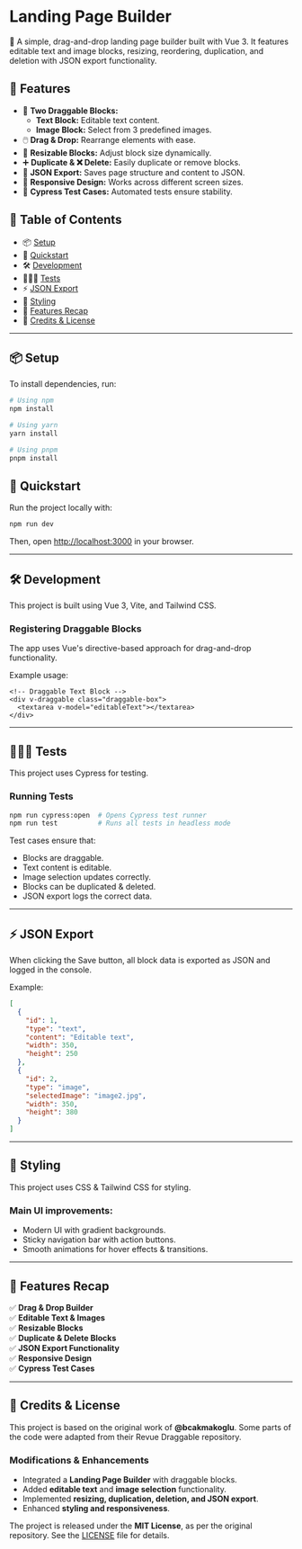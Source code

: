 # Landing Page Builder

🚀 A simple, drag-and-drop landing page builder built with Vue 3.
It features editable text and image blocks, resizing, reordering, duplication, and deletion with JSON export functionality.

## 📌 Features

- 🔲 **Two Draggable Blocks:**
  - **Text Block:** Editable text content.
  - **Image Block:** Select from 3 predefined images.
- 🖱️ **Drag & Drop:** Rearrange elements with ease.
- 📏 **Resizable Blocks:** Adjust block size dynamically.
- ➕ **Duplicate & ❌ Delete:** Easily duplicate or remove blocks.
- 💾 **JSON Export:** Saves page structure and content to JSON.
- 📱 **Responsive Design:** Works across different screen sizes.
- 🧪 **Cypress Test Cases:** Automated tests ensure stability.

## 📖 Table of Contents

- 📦 [Setup](#setup)
- 🚀 [Quickstart](#quickstart)
- 🛠 [Development](#development)
- 🕵🏻‍♂️ [Tests](#tests)
- ⚡ [JSON Export](#json-export)
- 🎨 [Styling](#styling)
- 📌 [Features Recap](#features-recap)
- 📜 [Credits & License](#credits--license)

---

## 📦 Setup

To install dependencies, run:

```sh
# Using npm
npm install

# Using yarn
yarn install

# Using pnpm
pnpm install
```

## 🚀 Quickstart

Run the project locally with:

```sh
npm run dev
```

Then, open [http://localhost:3000](http://localhost:3000) in your browser.

---

## 🛠 Development

This project is built using Vue 3, Vite, and Tailwind CSS.

### Registering Draggable Blocks

The app uses Vue's directive-based approach for drag-and-drop functionality.

Example usage:

```vue
<!-- Draggable Text Block -->
<div v-draggable class="draggable-box">
  <textarea v-model="editableText"></textarea>
</div>
```

---

## 🕵🏻‍♂️ Tests

This project uses Cypress for testing.

### Running Tests

```sh
npm run cypress:open  # Opens Cypress test runner
npm run test          # Runs all tests in headless mode
```

Test cases ensure that:

- Blocks are draggable.
- Text content is editable.
- Image selection updates correctly.
- Blocks can be duplicated & deleted.
- JSON export logs the correct data.

---

## ⚡ JSON Export

When clicking the Save button, all block data is exported as JSON and logged in the console.

Example:

```json
[
  {
    "id": 1,
    "type": "text",
    "content": "Editable text",
    "width": 350,
    "height": 250
  },
  {
    "id": 2,
    "type": "image",
    "selectedImage": "image2.jpg",
    "width": 350,
    "height": 380
  }
]
```

---

## 🎨 Styling

This project uses CSS & Tailwind CSS for styling.

### Main UI improvements:

- Modern UI with gradient backgrounds.
- Sticky navigation bar with action buttons.
- Smooth animations for hover effects & transitions.


---

## 📌 Features Recap

✅ **Drag & Drop Builder**  
✅ **Editable Text & Images**  
✅ **Resizable Blocks**  
✅ **Duplicate & Delete Blocks**  
✅ **JSON Export Functionality**  
✅ **Responsive Design**  
✅ **Cypress Test Cases**  

---

## 📜 Credits & License

This project is based on the original work of **@bcakmakoglu**. Some parts of the code were adapted from their Revue Draggable repository.

### **Modifications & Enhancements**

- Integrated a **Landing Page Builder** with draggable blocks.
- Added **editable text** and **image selection** functionality.
- Implemented **resizing, duplication, deletion, and JSON export**.
- Enhanced **styling and responsiveness**.

The project is released under the **MIT License**, as per the original repository. See the [LICENSE](LICENSE) file for details.
